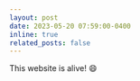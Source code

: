 ```yaml
---
layout: post
date: 2023-05-20 07:59:00-0400
inline: true
related_posts: false
---
```


This website is alive! :smile:
